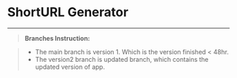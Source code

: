 ShortURL Generator
===================


----------


> **Branches Instruction:**

> - The main branch is version 1. Which is the version finished < 48hr.
> - The version2 branch is updated branch, which contains the updated version of app.
